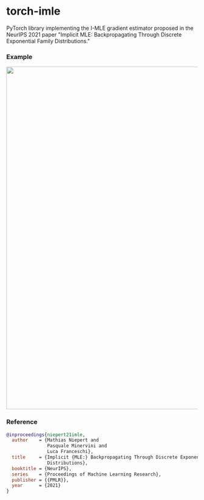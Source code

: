 # torch-imle

PyTorch library implementing the I-MLE gradient estimator proposed in the NeurIPS 2021 paper "Implicit MLE: Backpropagating Through Discrete Exponential Family Distributions."

### Example

<img src="https://raw.githubusercontent.com/uclnlp/torch-imle/main/animations/paths.gif" width=900>


### Reference

```bibtex
@inproceedings{niepert21imle,
  author    = {Mathias Niepert and
               Pasquale Minervini and
               Luca Franceschi},
  title     = {Implicit {MLE:} Backpropagating Through Discrete Exponential Family
               Distributions},
  booktitle = {NeurIPS},
  series    = {Proceedings of Machine Learning Research},
  publisher = {{PMLR}},
  year      = {2021}
}
```